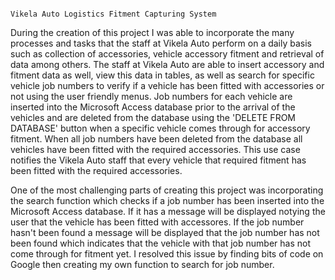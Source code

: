                                                                           Vikela Auto Logistics Fitment Capturing System

During the creation of this project I was able to incorporate the many processes and tasks that the staff at Vikela Auto perform on a daily basis such as collection of accessories, vehicle accessory fitment and retrieval of data among others.
The staff at Vikela Auto are able to insert accessory and fitment data as well, view this data in tables, as well as search for specific vehicle job numbers to verify if a vehicle has been fitted with accessories or not using the user friendly menus.
Job numbers for each vehicle are inserted into the Microsoft Access database prior to the arrival of the vehicles and are deleted from the database using the 'DELETE FROM DATABASE' button when a specific vehicle comes through for accessory fitment. When all job numbers have been deleted from the database all vehicles have been fitted with the required accessories. This use case notifies the Vikela Auto staff that every vehicle that required fitment has been fitted with the required accessories.

One of the most challenging parts of creating this project was incorporating the search function which checks if a job number has been inserted into the Microsoft Access database. If it has a message will be displayed notying the user that the vehicle has been fitted with accessores. If the job number hasn't been found a message will be displayed that the job number has not been found which indicates that the vehicle with that job number has not come through for fitment yet. I resolved this issue by finding bits of code on Google then creating my own function to search for job number.
